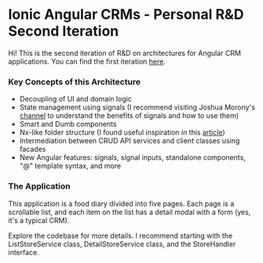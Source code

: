 # Ionic Angular CRMs - Personal R&D Second Iteration

Hi! This is the second iteration of R&D on architectures for Angular CRM applications.
You can find the first iteration [here](https://github.com/riccardoFasan/angular-crm-concept).

### Key Concepts of this Architecture

- Decoupling of UI and domain logic
- State management using signals (I recommend visiting Joshua Morony's [channel](https://www.youtube.com/@JoshuaMorony/) to understand the benefits of signals and how to use them)
- Smart and Dumb components
- Nx-like folder structure (I found useful inspiration in this [article](https://dev.to/mfp22/why-your-folder-structure-sucks-2jb4))
- Intermediation between CRUD API services and client classes using facades
- New Angular features: signals, signal inputs, standalone components, "@" template syntax, and more

### The Application

This application is a food diary divided into five pages. Each page is a scrollable list, and each item on the list has a detail modal with a form (yes, it's a typical CRM).

Explore the codebase for more details. I recommend starting with the ListStoreService class, DetailStoreService class, and the StoreHandler interface.
